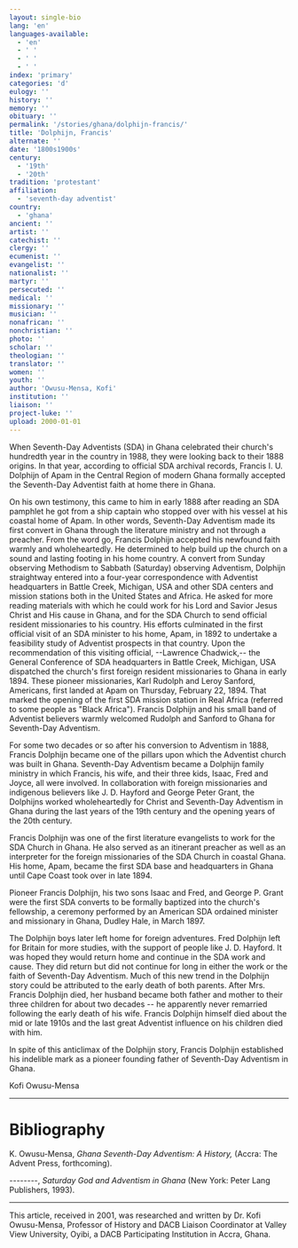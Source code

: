 ```yaml
---
layout: single-bio
lang: 'en'
languages-available:
  - 'en'
  - ' '
  - ' '
  - ' '
index: 'primary'
categories: 'd'
eulogy: ''
history: ''
memory: ''
obituary: ''
permalink: '/stories/ghana/dolphijn-francis/'
title: 'Dolphijn, Francis'
alternate: ''
date: '1800s1900s'
century:
  - '19th'
  - '20th'
tradition: 'protestant'
affiliation:
  - 'seventh-day adventist'
country:
  - 'ghana'
ancient: ''
artist: ''
catechist: ''
clergy: ''
ecumenist: ''
evangelist: ''
nationalist: ''
martyr: ''
persecuted: ''
medical: ''
missionary: ''
musician: ''
nonafrican: ''
nonchristian: ''
photo: ''
scholar: ''
theologian: ''
translator: ''
women: ''
youth: ''
author: 'Owusu-Mensa, Kofi'
institution: ''
liaison: ''
project-luke: ''
upload: 2000-01-01
---
```



When Seventh-Day Adventists (SDA) in Ghana celebrated their church's hundredth year in the country in 1988, they were looking back to their 1888 origins.  In that year, according to official SDA archival records, Francis I. U. Dolphijn of Apam in the Central Region of modern Ghana formally accepted the Seventh-Day Adventist faith at home there in Ghana.

On his own testimony, this came to him in early 1888 after reading an SDA pamphlet he got from a ship captain who stopped over with his vessel at his coastal home of Apam.  In other words, Seventh-Day Adventism made its first convert in Ghana through the literature ministry and not through a preacher.  From the word go, Francis Dolphijn accepted his newfound faith warmly and wholeheartedly.  He determined to help build up the church on a sound and lasting footing in his home country.  A convert from Sunday observing Methodism to Sabbath (Saturday) observing Adventism, Dolphijn straightway entered into a four-year correspondence with Adventist headquarters in Battle Creek, Michigan, USA and other SDA centers and mission stations both in the United States and Africa.  He asked for more reading materials with which he could work for his Lord and Savior Jesus Christ and His cause in Ghana, and for  the SDA Church to send official resident missionaries to his country.  His efforts culminated in the first official visit of an SDA minister to his home, Apam, in 1892 to undertake a feasibility study of Adventist prospects in that country.  Upon the recommendation of this visiting official, --Lawrence Chadwick,-- the General Conference of SDA headquarters in Battle Creek, Michigan, USA dispatched the church's first foreign resident missionaries to Ghana in early 1894.  These pioneer missionaries, Karl Rudolph and Leroy Sanford, Americans, first landed at Apam on Thursday, February 22, 1894.  That marked the opening of the first SDA mission station in Real Africa (referred to some people as "Black Africa").  Francis Dolphijn and his small band of Adventist believers warmly welcomed Rudolph and Sanford to Ghana for Seventh-Day Adventism.

For some two decades or so after his conversion to Adventism in 1888, Francis Dolphijn became one of the pillars upon which the Adventist church was built in Ghana.  Seventh-Day Adventism became a Dolphijn family ministry in which Francis, his wife, and their three kids, Isaac, Fred and Joyce, all were involved.  In collaboration with foreign missionaries and indigenous believers like J. D. Hayford and George Peter Grant, the Dolphijns worked wholeheartedly for Christ and Seventh-Day Adventism in Ghana during the last years of the 19th century and the opening years of the 20th century.

Francis Dolphijn was one of the first literature evangelists to work for the SDA Church in Ghana.  He also served as an itinerant preacher as well as an interpreter for the foreign missionaries of the SDA Church in coastal Ghana.  His home, Apam, became the first SDA base and headquarters in Ghana until Cape Coast took over in late 1894.

Pioneer Francis Dolphijn, his two sons Isaac and Fred, and George P. Grant were the first SDA converts to be formally baptized into the church's fellowship, a ceremony performed by an American SDA ordained minister and missionary in Ghana, Dudley Hale, in March 1897.

The Dolphijn boys later left home for foreign adventures.  Fred Dolphijn left for Britain for more studies, with the support of people like J. D. Hayford.  It was hoped they would return home and continue in the SDA work and cause.  They did return but did not continue for long in either the work or the faith of Seventh-Day Adventism.  Much of this new trend in the Dolphijn story could be attributed to the early death of both parents.  After Mrs. Francis Dolphijn died, her husband became both father and mother to their three children for about two decades -- he apparently never remarried following the early death of his wife.  Francis Dolphijn himself died about the mid or late 1910s and the last great Adventist influence on his children died with him.

In spite of this anticlimax of the Dolphijn story, Francis Dolphijn established his indelible mark as a pioneer founding father of Seventh-Day Adventism in Ghana.

Kofi Owusu-Mensa

---

# Bibliography

K. Owusu-Mensa, *Ghana Seventh-Day Adventism: A History,*  (Accra: The Advent Press, forthcoming).

--------, *Saturday God and Adventism in Ghana* (New York: Peter Lang Publishers, 1993).

---

This article, received in 2001, was researched and written by Dr. Kofi Owusu-Mensa, Professor of History and DACB Liaison Coordinator at Valley View University, Oyibi, a DACB Participating Institution in Accra, Ghana.